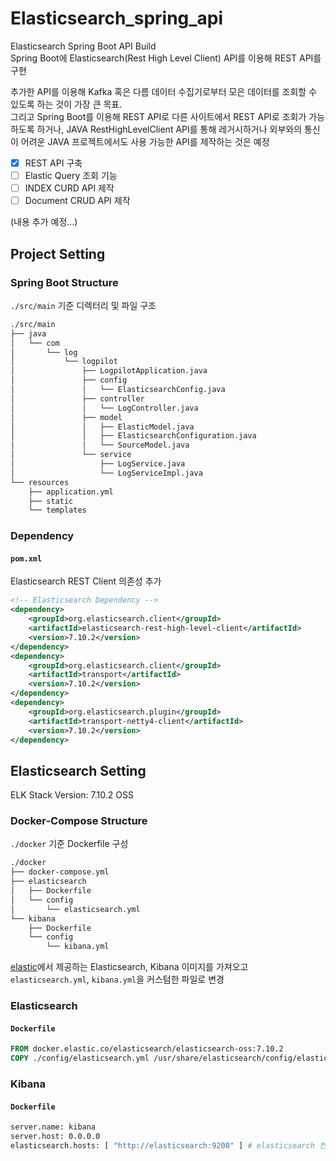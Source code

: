 # Elasticsearch_spring_api
Elasticsearch Spring Boot API Build  
Spring Boot에 Elasticsearch(Rest High Level Client) API를 이용해 REST API를 구현  

추가한 API를 이용해 Kafka 혹은 다름 데이터 수집기로부터 모은 데이터를 조회할 수 있도록 하는 것이 가장 큰 목표.  
그리고 Spring Boot를 이용해 REST API로 다른 사이트에서 REST API로 조회가 가능하도록 하거나, JAVA RestHighLevelClient API를 통해 레거시하거나 외부와의 통신이 어려운 JAVA 프로젝트에서도 사용 가능한 API를 제작하는 것은 예정

- [X] REST API 구축
- [ ] Elastic Query 조회 기능
- [ ] INDEX CURD API 제작
- [ ] Document CRUD API 제작 

(내용 추가 예정...)

## Project Setting
### Spring Boot Structure
`./src/main` 기준 디렉터리 및 파일 구조  
```bash
./src/main
├── java
│   └── com
│       └── log
│           └── logpilot
│               ├── LogpilotApplication.java
│               ├── config
│               │   └── ElasticsearchConfig.java
│               ├── controller
│               │   └── LogController.java
│               ├── model
│               │   ├── ElasticModel.java
│               │   ├── ElasticsearchConfiguration.java
│               │   └── SourceModel.java
│               └── service
│                   ├── LogService.java
│                   └── LogServiceImpl.java
└── resources
    ├── application.yml
    ├── static
    └── templates
```

### Dependency
#### `pom.xml`
Elasticsearch REST Client 의존성 추가  
```xml
<!-- Elasticsearch Dependency -->
<dependency>
    <groupId>org.elasticsearch.client</groupId>
    <artifactId>elasticsearch-rest-high-level-client</artifactId>
    <version>7.10.2</version>
</dependency>
<dependency>
    <groupId>org.elasticsearch.client</groupId>
    <artifactId>transport</artifactId>
    <version>7.10.2</version>
</dependency>
<dependency>
    <groupId>org.elasticsearch.plugin</groupId>
    <artifactId>transport-netty4-client</artifactId>
    <version>7.10.2</version>
</dependency>
```

## Elasticsearch Setting
ELK Stack Version: 7.10.2 OSS

### Docker-Compose Structure
`./docker` 기준 Dockerfile 구성
```bash
./docker
├── docker-compose.yml
├── elasticsearch
│   ├── Dockerfile
│   └── config
│       └── elasticsearch.yml
└── kibana
    ├── Dockerfile
    └── config
        └── kibana.yml
```
[elastic](https://www.docker.elastic.co/r/elasticsearch/elasticsearch-oss)에서 제공하는 Elasticsearch, Kibana 이미지를 가져오고 `elasticsearch.yml`, `kibana.yml`을 커스텀한 파일로 변경

### Elasticsearch
#### `Dockerfile`
```Dockerfile
FROM docker.elastic.co/elasticsearch/elasticsearch-oss:7.10.2
COPY ./config/elasticsearch.yml /usr/share/elasticsearch/config/elasticsearch.yml
```
### Kibana
#### `Dockerfile`
```Dockerfile
server.name: kibana
server.host: 0.0.0.0
elasticsearch.hosts: [ "http://elasticsearch:9200" ] # elasticsearch 컨테이너명을 
```
